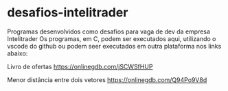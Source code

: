 # desafios-intelitrader

Programas desenvolvidos como desafios para vaga de dev da empresa Intelitrader
Os programas, em C, podem ser executados aqui, utilizando o vscode do github ou 
podem seer executados em outra plataforma nos links abaixo:

Livro de ofertas
https://onlinegdb.com/jSCWSfHUP

Menor distância entre dois vetores
https://onlinegdb.com/Q94Po9V8d
